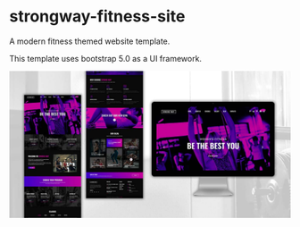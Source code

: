 # strongway-fitness-site
A modern fitness themed website template.

This template uses bootstrap 5.0 as a UI framework.

<img src="/assets/img/strongway-preview.jpg">
